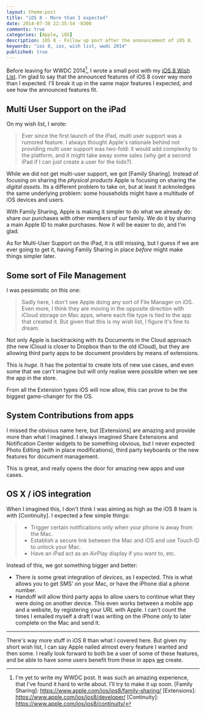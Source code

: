 ```yaml
---
layout: theme:post
title: "iOS 8 - More than I expected"
date: 2014-07-30 22:35:54 -0300
comments: true
categories: [Apple, iOS]
description: iOS 8 - Follow up post after the announcement of iOS 8.
keywords: "ios 8, ios, wish list, wwdc 2014"
published: true
---
```

Before leaving for WWDC 2014[^WWDCPost], I wrote a small post with my [iOS 8 Wish List](http://pablin.org/2014/05/26/ios-8-wish-list/). I'm glad to say that the announced features of iOS 8 cover way more than I expected. I'll break it up in the same major features I expected, and see how the announced features fit.

## Multi User Support on the iPad

On my wish list, I wrote:

> Ever since the first launch of the iPad, multi user support was a rumored feature. I always thought Apple's
> rationale behind not providing multi user support was two-fold: it would add complexity to the platform, and it
> might take away some sales (why get a second iPad if I can just create a user for the kids?).

While we did not get multi-user support, we got [Family Sharing]. Instead of focusing on sharing the _physical products_ Apple is focusing on sharing the _digital assets_. Its a different problem to take on, but at least it
acknoledges the same underlying problem: some households might have a multitude of iOS devices and users.

With Family Sharing, Apple is making it simpler to do what we already do: share our purchases with other members of our family. We do it by sharing a main Apple ID to make purchases. Now it will be easier to do, and I'm glad.

As for Multi-User Support on the iPad, it is still missing, but I guess if we are ever going to get it, having Family Sharing in place _before_ might make things simpler later.

## Some sort of File Management

I was pessimistic on this one:

> Sadly here, I don't see Apple doing any sort of File Manager on iOS. Even more, I think they are moving in the
> opposite direction with iCloud storage on Mac apps, where each file type is tied to the app that created it. But
> given that this is my wish list, I figure it's fine to dream.

Not only Apple is backtracking with its Documents in the Cloud approach (the new iCloud is closer to Dropbox than to the old iCloud), but they are allowing third party apps to be document providers by means of extensions.

This is _huge_. It has the potential to create lots of new use cases, and even some that we can't imagine but will only realise were possible when we see the app in the store.

From all the Extension types iOS will now allow, this can prove to be the biggest game-changer for the OS.

## System Contributions from apps

I missed the obvious name here, but [Extensions] are amazing and provide more than what I imagined. I always imagined Share Extensions and Notification Center widgets to be something obvious, but I never expected Photo Editing (with in place modifications), third party keyboards or the new features for document management.

This is great, and really opens the door for amazing new apps and use cases.

## OS X / iOS integration

When I imagined this, I don't think I was aiming as high as the iOS 8 team is with [Continuity].
I expected a few simple things:

> - Trigger certain notifications only when your phone is away from the Mac.
> - Establish a secure link between the Mac and iOS and use Touch ID to unlock your Mac.
> - Have an iPad act as an AirPlay display if you want to, etc.

Instead of this, we got something bigger and better:

- There is some great integration of _devices_, as I expected. This is what allows you to get SMS' on your Mac, or have the iPhone dial a phone number.
- Handoff will allow third party apps to allow users to continue what they were doing on another device. This even works between a mobile app and a website, by registering your URL with Apple. I can't count the times I emailed myself a draft I was writing on the iPhone only to later complete on the Mac and send it.

---

There's way more stuff in iOS 8 than what I covered here. But given my short wish list, I can say Apple nailed almost
every feature I wanted and then some. I really look forward to both be a user of some of these features, and be able
to have some users benefit from these in apps [we](http://quadiontech.com) create.

[^WWDCPost]: I'm yet to write my WWDC post. It was such an amazing experience, that I've found it hard to write about. I'll try to make it up soon.
[Family Sharing]: https://www.apple.com/ios/ios8/family-sharing/
[Extensions]: https://www.apple.com/ios/ios8/developer/
[Continuity]: https://www.apple.com/ios/ios8/continuity/